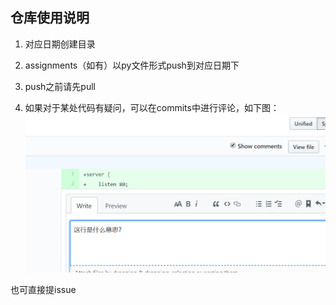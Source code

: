 ## 仓库使用说明

1. 对应日期创建目录

2. assignments（如有）以py文件形式push到对应日期下

3. push之前请先pull

4. 如果对于某处代码有疑问，可以在commits中进行评论，如下图：
![](assets/comments.png)

也可直接提issue

